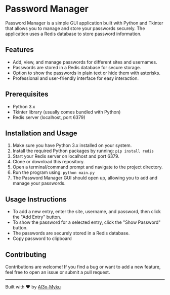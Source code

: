 # Password Manager

Password Manager is a simple GUI application built with Python and Tkinter that allows you to manage and store your passwords securely. The application uses a Redis database to store password information.

## Features

- Add, view, and manage passwords for different sites and usernames.
- Passwords are stored in a Redis database for secure storage.
- Option to show the passwords in plain text or hide them with asterisks.
- Professional and user-friendly interface for easy interaction.

## Prerequisites

- Python 3.x
- Tkinter library (usually comes bundled with Python)
- Redis server (localhost, port 6379)

## Installation and Usage

1. Make sure you have Python 3.x installed on your system.
2. Install the required Python packages by running: `pip install redis`
3. Start your Redis server on localhost and port 6379.
4. Clone or download this repository.
5. Open a terminal/command prompt and navigate to the project directory.
6. Run the program using: `python main.py`
7. The Password Manager GUI should open up, allowing you to add and manage your passwords.

## Usage Instructions

- To add a new entry, enter the site, username, and password, then click the "Add Entry" button.
- To show the password for a selected entry, click the "Show Password" button.
- The passwords are securely stored in a Redis database.
- Copy password to clipboard
## Contributing

Contributions are welcome! If you find a bug or want to add a new feature, feel free to open an issue or submit a pull request.


---

Built with ❤️ by [Al3x-Myku](https://github.com/Al3x-Myku)
